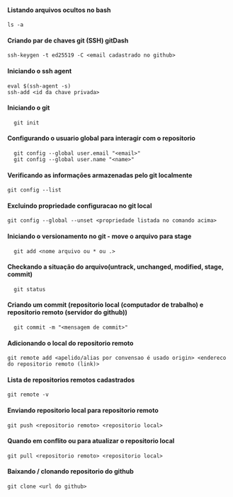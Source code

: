 #### Listando arquivos ocultos no bash

```terminal
ls -a
```

#### Criando par de chaves git (SSH) gitDash

```terminal (gitbash)
ssh-keygen -t ed25519 -C <email cadastrado no github>
```

#### Iniciando o ssh agent

```terminal (gitbash)
eval $(ssh-agent -s)
ssh-add <id da chave privada>
```

#### Iniciando o git

```terminal
  git init
```

#### Configurando o usuario global para interagir com o repositorio

```terminal
  git config --global user.email "<email>"
  git config --global user.name "<name>"
```

#### Verificando as informações armazenadas pelo git localmente

```terminal
git config --list
```

#### Excluindo propriedade configuracao no git local

```terminal
git config --global --unset <propriedade listada no comando acima>
```

#### Iniciando o versionamento no git - move o arquivo para stage

```terminal
  git add <nome arquivo ou * ou .>
```

#### Checkando a situação do arquivo(untrack, unchanged, modified, stage, commit)

```terminal
  git status
```

#### Criando um commit (repositorio local (computador de trabalho) e repositorio remoto (servidor do github))

```terminal
  git commit -m "<mensagem de commit>"
```

#### Adicionando o local do repositorio remoto

```terminal
git remote add <apelido/alias por convensao é usado origin> <endereco do repositorio remoto (link)>
```

#### Lista de repositorios remotos cadastrados

```terminal
git remote -v
```

#### Enviando repositorio local para repositorio remoto

```terminal
git push <repositorio remoto> <repositorio local>
```

#### Quando em conflito ou para atualizar o repositorio local

```terminal
git pull <repositorio remoto> <repositorio local>
```

#### Baixando / clonando repositorio do github

```terminal
git clone <url do github>
```
